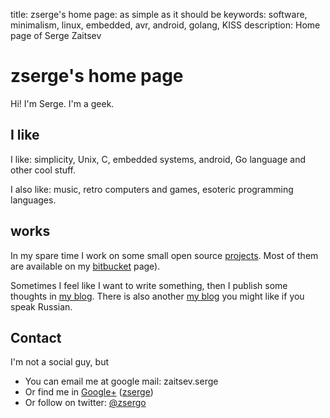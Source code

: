 title: zserge's home page: as simple as it should be
keywords: software, minimalism, linux, embedded, avr, android, golang, KISS
description: Home page of Serge Zaitsev

zserge's home page
==================

Hi! I'm Serge. I'm a geek.


I like
------

I like: simplicity, Unix, C, embedded systems, android, Go language and other
cool stuff.

I also like: music, retro computers and games, esoteric programming languages.

works
-----

In my spare time I work on some small open source [projects](/projects.html).
Most of them are available on my [bitbucket](http://bitbucket.org/zserge)
page).

Sometimes I feel like I want to write something, then I publish some thoughts
in [my blog](/blog.html). There is also another [my
blog](http://zserge.wordpress.com) you might like if you speak Russian.

Contact
-------

I'm not a social guy, but

* You can email me at google mail: zaitsev.serge
* Or find me in [Google+](https://plus.google.com/u/0/104057808671137811338/) 
  ([zserge](http://gplus.to/zserge))
* Or follow on twitter: [@zsergo](http://twitter.com/zsergo)

